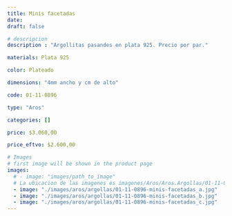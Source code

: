 ```yaml
---
title: Minis facetadas
date: 
draft: false

# descripcion
description : "Argollitas pasandes en plata 925. Precio por par."

materials: Plata 925

color: Plateado

dimensions: "4mm ancho y cm de alto"

code: 01-11-0896

type: "Aros"

categories: []

price: $3.060,00

price_eftvo: $2.600,00

# Images
# first image will be shown in the product page
images:
  # - image: "images/path_to_image"
  # La ubicacion de las imagenes es imagenes/Aros/Aros.Argollas/01-11-0896-minis-facetadas
  - image: "./images/aros/argollas/01-11-0896-minis-facetadas_a.jpg"
  - image: "./images/aros/argollas/01-11-0896-minis-facetadas_b.jpg"
  - image: "./images/aros/argollas/01-11-0896-minis-facetadas_c.jpg"
---
```

